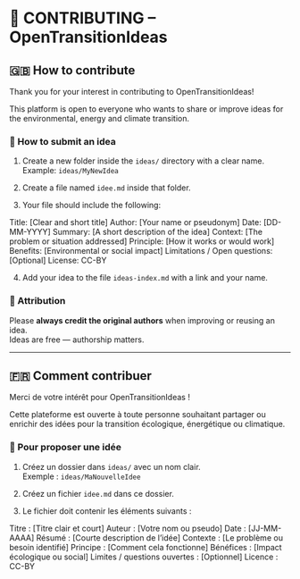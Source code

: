 # 🤝 CONTRIBUTING – OpenTransitionIdeas

## 🇬🇧 How to contribute

Thank you for your interest in contributing to OpenTransitionIdeas!

This platform is open to everyone who wants to share or improve ideas for the environmental, energy and climate transition.

### 📌 How to submit an idea

1. Create a new folder inside the `ideas/` directory with a clear name.  
   Example: `ideas/MyNewIdea`

2. Create a file named `idee.md` inside that folder.

3. Your file should include the following:

Title: [Clear and short title]
Author: [Your name or pseudonym]
Date: [DD-MM-YYYY]
Summary: [A short description of the idea]
Context: [The problem or situation addressed]
Principle: [How it works or would work]
Benefits: [Environmental or social impact]
Limitations / Open questions: [Optional]
License: CC-BY


4. Add your idea to the file `ideas-index.md` with a link and your name.

### 🤲 Attribution

Please **always credit the original authors** when improving or reusing an idea.  
Ideas are free — authorship matters.

---

## 🇫🇷 Comment contribuer

Merci de votre intérêt pour OpenTransitionIdeas !

Cette plateforme est ouverte à toute personne souhaitant partager ou enrichir des idées pour la transition écologique, énergétique ou climatique.

### 📌 Pour proposer une idée

1. Créez un dossier dans `ideas/` avec un nom clair.  
   Exemple : `ideas/MaNouvelleIdee`

2. Créez un fichier `idee.md` dans ce dossier.

3. Le fichier doit contenir les éléments suivants :

Titre : [Titre clair et court]
Auteur : [Votre nom ou pseudo]
Date : [JJ-MM-AAAA]
Résumé : [Courte description de l’idée]
Contexte : [Le problème ou besoin identifié]
Principe : [Comment cela fonctionne]
Bénéfices : [Impact écologique ou social]
Limites / questions ouvertes : [Optionnel]
Licence : CC-BY
